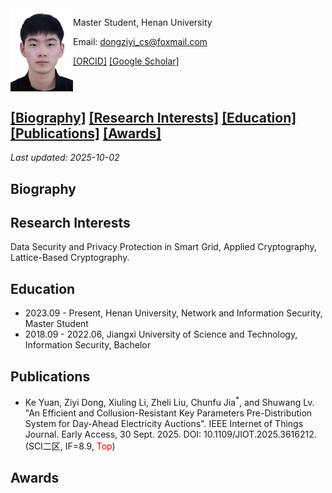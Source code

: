 <img src="photo.jpg" width="100" align="left">

Master Student, Henan University

Email: dongziyi_cs@foxmail.com

[[ORCID]](https://orcid.org/0009-0003-5180-0200) [[Google Scholar]](https://scholar.google.com/citations?user=_IEAuEkAAAAJ&hl=zh-CN&oi=sra)

<br clear="left"/>

## [[Biography]](#Biography) [[Research Interests]](#ResearchInterests) [[Education]](#Education) [[Publications]](#Publications) [[Awards]](#Awards)
*Last updated: 2025-10-02*

<span id="Biography"></span>
## Biography


<span id="ResearchInterests"></span>
## Research Interests
Data Security and Privacy Protection in Smart Grid, Applied Cryptography, Lattice-Based Cryptography.

<span id="Education"></span>
## Education


- 2023.09 - Present, Henan University, Network and Information Security, Master Student
- 2018.09 - 2022.06, Jiangxi University of Science and Technology, Information Security, Bachelor


<span id="Publications"></span>
## Publications
- Ke Yuan, Ziyi Dong, Xiuling Li, Zheli Liu, Chunfu Jia<sup>*</sup>, and Shuwang Lv. "An Efficient and Collusion-Resistant Key Parameters Pre-Distribution System for Day-Ahead Electricity Auctions". IEEE Internet of Things Journal. Early Access, 30 Sept. 2025. DOI: 10.1109/JIOT.2025.3616212. (SCI二区, IF=8.9, <span style="color: red;">Top</span>)


<span id="Awards"></span>
## Awards


